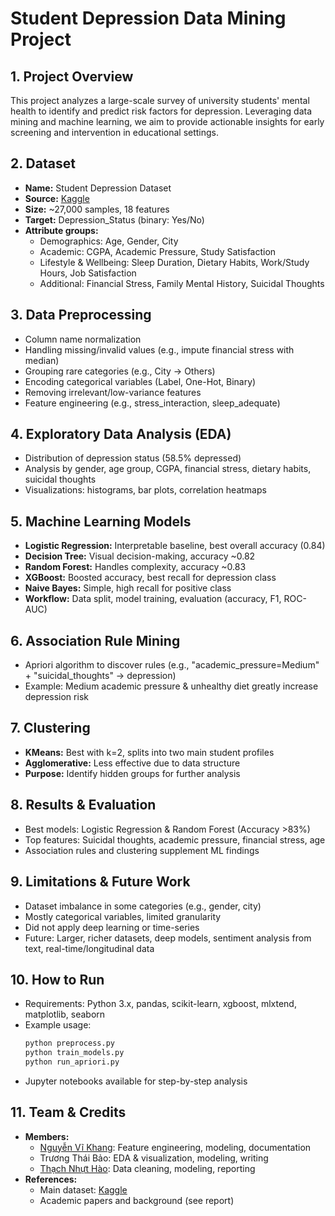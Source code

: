 # Student Depression Data Mining Project

## 1. Project Overview
This project analyzes a large-scale survey of university students' mental health to identify and predict risk factors for depression. Leveraging data mining and machine learning, we aim to provide actionable insights for early screening and intervention in educational settings.

## 2. Dataset
- **Name:** Student Depression Dataset  
- **Source:** [Kaggle](https://www.kaggle.com/datasets/adilshamim8/student-depression-dataset)
- **Size:** ~27,000 samples, 18 features
- **Target:** Depression_Status (binary: Yes/No)
- **Attribute groups:**
  - Demographics: Age, Gender, City
  - Academic: CGPA, Academic Pressure, Study Satisfaction
  - Lifestyle & Wellbeing: Sleep Duration, Dietary Habits, Work/Study Hours, Job Satisfaction
  - Additional: Financial Stress, Family Mental History, Suicidal Thoughts

## 3. Data Preprocessing
- Column name normalization
- Handling missing/invalid values (e.g., impute financial stress with median)
- Grouping rare categories (e.g., City → Others)
- Encoding categorical variables (Label, One-Hot, Binary)
- Removing irrelevant/low-variance features
- Feature engineering (e.g., stress_interaction, sleep_adequate)

## 4. Exploratory Data Analysis (EDA)
- Distribution of depression status (58.5% depressed)
- Analysis by gender, age group, CGPA, financial stress, dietary habits, suicidal thoughts
- Visualizations: histograms, bar plots, correlation heatmaps

## 5. Machine Learning Models
- **Logistic Regression:** Interpretable baseline, best overall accuracy (0.84)
- **Decision Tree:** Visual decision-making, accuracy ~0.82
- **Random Forest:** Handles complexity, accuracy ~0.83
- **XGBoost:** Boosted accuracy, best recall for depression class
- **Naive Bayes:** Simple, high recall for positive class
- **Workflow:** Data split, model training, evaluation (accuracy, F1, ROC-AUC)

## 6. Association Rule Mining
- Apriori algorithm to discover rules (e.g., "academic_pressure=Medium" + "suicidal_thoughts" → depression)
- Example: Medium academic pressure & unhealthy diet greatly increase depression risk

## 7. Clustering
- **KMeans:** Best with k=2, splits into two main student profiles
- **Agglomerative:** Less effective due to data structure
- **Purpose:** Identify hidden groups for further analysis

## 8. Results & Evaluation
- Best models: Logistic Regression & Random Forest (Accuracy >83%)
- Top features: Suicidal thoughts, academic pressure, financial stress, age
- Association rules and clustering supplement ML findings

## 9. Limitations & Future Work
- Dataset imbalance in some categories (e.g., gender, city)
- Mostly categorical variables, limited granularity
- Did not apply deep learning or time-series
- Future: Larger, richer datasets, deep models, sentiment analysis from text, real-time/longitudinal data

## 10. How to Run
- Requirements: Python 3.x, pandas, scikit-learn, xgboost, mlxtend, matplotlib, seaborn
- Example usage:
    ```bash
    python preprocess.py
    python train_models.py
    python run_apriori.py
    ```
- Jupyter notebooks available for step-by-step analysis

## 11. Team & Credits
- **Members:**
    - [Nguyễn Vĩ Khang](https://github.com/khangvbeauty): Feature engineering, modeling, documentation
    - Trương Thái Bảo: EDA & visualization, modeling, writing
    - [Thạch Nhựt Hào](https://github.com/haothach): Data cleaning, modeling, reporting
- **References:**
    - Main dataset: [Kaggle](https://www.kaggle.com/datasets/adilshamim8/student-depression-dataset)
    - Academic papers and background (see report)
